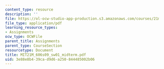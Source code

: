 ```yaml
---
content_type: resource
description: ''
file: https://ol-ocw-studio-app-production.s3.amazonaws.com/courses/21m-606-introduction-to-stagecraft-spring-2009/3e88e8b439cad9d6a250844485002b06_MIT21M_606s09_sw01_midterm.pdf
file_type: application/pdf
learning_resource_types:
- Assignments
ocw_type: OCWFile
parent_title: Assignments
parent_type: CourseSection
resourcetype: Document
title: MIT21M_606s09_sw01_midterm.pdf
uid: 3e88e8b4-39ca-d9d6-a250-844485002b06
---
```

